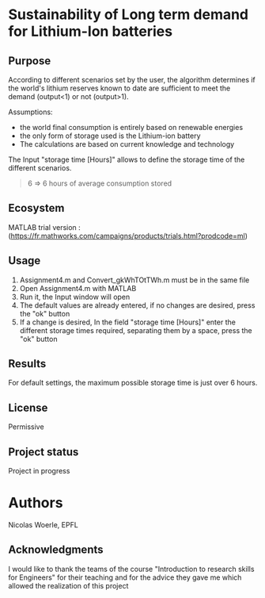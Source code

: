 # Sustainability of Long term demand for Lithium-Ion batteries

##  Purpose 

According to different scenarios set by the user, the algorithm determines if the world's lithium reserves known to date are sufficient to meet the demand (output<1) or not (output>1).

Assumptions:
- the world final consumption is entirely based on renewable energies 
- the only form of storage used is the Lithium-ion battery
- The calculations are based on current knowledge and technology 

The Input "storage time [Hours]" allows to define the storage time of the different scenarios.
> 6 => 6 hours of average consumption stored

## Ecosystem

MATLAB 
trial version : (https://fr.mathworks.com/campaigns/products/trials.html?prodcode=ml)

## Usage

1. Assignment4.m and Convert_gkWhTOtTWh.m must be in the same file
2. Open Assignment4.m with MATLAB
3. Run it, the Input window will open
4. The default values are already entered, if no changes are desired, press the "ok" button
5. If a change is desired, In the field "storage time [Hours]" enter the different storage times required, separating them by a space, press the "ok" button

## Results 

For default settings, the maximum possible storage time is just over 6 hours. 

## License 

Permissive

## Project status

Project in progress

# Authors

Nicolas Woerle, EPFL

## Acknowledgments

I would like to thank the teams of the course "Introduction to research skills for Engineers" for their teaching and for the advice they gave me which allowed the realization of this project 

